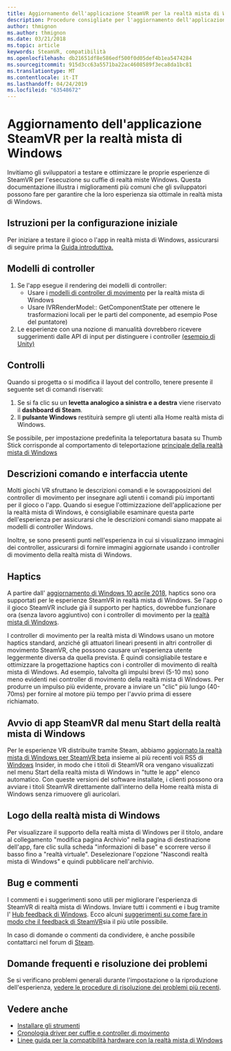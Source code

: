 ```yaml
---
title: Aggiornamento dell'applicazione SteamVR per la realtà mista di Windows
description: Procedure consigliate per l'aggiornamento dell'applicazione SteamVR per ottimizzare compatibilità con le cuffie di realtà mista di Windows.
author: thmignon
ms.author: thmignon
ms.date: 03/21/2018
ms.topic: article
keywords: SteamVR, compatibilità
ms.openlocfilehash: db21651df8e586edf500f0d05def4b1ea5474284
ms.sourcegitcommit: 915d3cc63a5571ba22ac4608589f3eca8da1bc81
ms.translationtype: MT
ms.contentlocale: it-IT
ms.lasthandoff: 04/24/2019
ms.locfileid: "63548672"
---
```

# <a name="updating-your-steamvr-application-for-windows-mixed-reality"></a>Aggiornamento dell'applicazione SteamVR per la realtà mista di Windows

Invitiamo gli sviluppatori a testare e ottimizzare le proprie esperienze di SteamVR per l'esecuzione su cuffie di realtà miste Windows. Questa documentazione illustra i miglioramenti più comuni che gli sviluppatori possono fare per garantire che la loro esperienza sia ottimale in realtà mista di Windows.

## <a name="initial-setup-instructions"></a>Istruzioni per la configurazione iniziale

Per iniziare a testare il gioco o l'app in realtà mista di Windows, assicurarsi di seguire prima la [Guida introduttiva.](http://aka.ms/WindowsMixedRealitySteamVR)

## <a name="controller-models"></a>Modelli di controller
1. Se l'app esegue il rendering dei modelli di controller:
    * Usare i [modelli di controller di movimento](motion-controllers.md#rendering-the-motion-controller-model) per la realtà mista di Windows
    * Usare IVRRenderModel:: GetComponentState per ottenere le trasformazioni locali per le parti del componente, ad esempio Pose del puntatore)
2. Le esperienze con una nozione di manualità dovrebbero ricevere suggerimenti dalle API di input per distinguere i controller [(esempio di Unity)](gestures-and-motion-controllers-in-unity.md#unity-buttonaxis-mapping-table)

## <a name="controls"></a>Controlli

Quando si progetta o si modifica il layout del controllo, tenere presente il seguente set di comandi riservati:
1. Se si fa clic su un **levetta analogico a sinistra e a destra** viene riservato il **dashboard di Steam**.
2. Il **pulsante Windows** restituirà sempre gli utenti alla Home realtà mista di Windows.

Se possibile, per impostazione predefinita la teleportatura basata su Thumb Stick corrisponde al comportamento di teleportazione [principale della realtà mista di Windows](navigating-the-windows-mixed-reality-home.md#getting-around-your-home)

## <a name="tooltips-and-ui"></a>Descrizioni comando e interfaccia utente

Molti giochi VR sfruttano le descrizioni comandi e le sovrapposizioni del controller di movimento per insegnare agli utenti i comandi più importanti per il gioco o l'app. Quando si esegue l'ottimizzazione dell'applicazione per la realtà mista di Windows, è consigliabile esaminare questa parte dell'esperienza per assicurarsi che le descrizioni comandi siano mappate ai modelli di controller Windows.

Inoltre, se sono presenti punti nell'esperienza in cui si visualizzano immagini dei controller, assicurarsi di fornire immagini aggiornate usando i controller di movimento della realtà mista di Windows.

## <a name="haptics"></a>Haptics

A partire dall' [aggiornamento di Windows 10 aprile 2018](release-notes-april-2018.md), haptics sono ora supportati per le esperienze SteamVR in realtà mista di Windows. Se l'app o il gioco SteamVR include già il supporto per haptics, dovrebbe funzionare ora (senza lavoro aggiuntivo) con i controller di movimento per la [realtà mista di Windows](motion-controllers.md).

I controller di movimento per la realtà mista di Windows usano un motore haptics standard, anziché gli attuatori lineari presenti in altri controller di movimento SteamVR, che possono causare un'esperienza utente leggermente diversa da quella prevista. È quindi consigliabile testare e ottimizzare la progettazione haptics con i controller di movimento di realtà mista di Windows. Ad esempio, talvolta gli impulsi brevi (5-10 ms) sono meno evidenti nei controller di movimento della realtà mista di Windows. Per produrre un impulso più evidente, provare a inviare un "clic" più lungo (40-70ms) per fornire al motore più tempo per l'avvio prima di essere richiamato.

## <a name="launching-steamvr-apps-from-windows-mixed-reality-start-menu"></a>Avvio di app SteamVR dal menu Start della realtà mista di Windows

Per le esperienze VR distribuite tramite Steam, abbiamo [aggiornato la realtà mista di Windows per SteamVR beta](https://steamcommunity.com/games/719950/announcements/detail/1687045485866139800) insieme ai più recenti voli RS5 di [Windows](https://insider.windows.com) Insider, in modo che i titoli di SteamVR ora vengano visualizzati nel menu Start della realtà mista di Windows in "tutte le app" elenco automatico. Con queste versioni del software installate, i clienti possono ora avviare i titoli SteamVR direttamente dall'interno della Home realtà mista di Windows senza rimuovere gli auricolari.

## <a name="windows-mixed-reality-logo"></a>Logo della realtà mista di Windows

Per visualizzare il supporto della realtà mista di Windows per il titolo, andare al collegamento "modifica pagina Archivio" nella pagina di destinazione dell'app, fare clic sulla scheda "informazioni di base" e scorrere verso il basso fino a "realtà virtuale". Deselezionare l'opzione "Nascondi realtà mista di Windows" e quindi pubblicare nell'archivio.

## <a name="bugs-and-feedback"></a>Bug e commenti

I commenti e i suggerimenti sono utili per migliorare l'esperienza di SteamVR di realtà mista di Windows. Inviare tutti i commenti e i bug tramite l' [Hub feedback di Windows](https://docs.microsoft.com/windows/mixed-reality/enthusiast-guide/filing-feedback). Ecco alcuni [suggerimenti su come fare in modo che il feedback di SteamVR](https://docs.microsoft.com/windows/mixed-reality/enthusiast-guide/using-steamvr-with-windows-mixed-reality#sharing-feedback-on-steamvr)sia il più utile possibile.

In caso di domande o commenti da condividere, è anche possibile contattarci nel forum di [Steam](http://steamcommunity.com/app/719950/discussions/).

## <a name="faqs-and-troubleshooting"></a>Domande frequenti e risoluzione dei problemi

Se si verificano problemi generali durante l'impostazione o la riproduzione dell'esperienza, [vedere le procedure di risoluzione dei problemi più recenti](https://docs.microsoft.com/windows/mixed-reality/enthusiast-guide/troubleshooting-windows-mixed-reality#steamvr).

## <a name="see-also"></a>Vedere anche
* [Installare gli strumenti](install-the-tools.md)
* [Cronologia driver per cuffie e controller di movimento](https://docs.microsoft.com/windows/mixed-reality/enthusiast-guide/mixed-reality-software)
* [Linee guida per la compatibilità hardware con la realtà mista di Windows](https://docs.microsoft.com/windows/mixed-reality/enthusiast-guide/windows-mixed-reality-minimum-pc-hardware-compatibility-guidelines)
